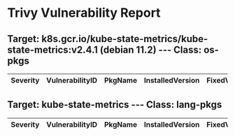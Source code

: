 # Trivy Vulnerability Report

## Target: k8s.gcr.io/kube-state-metrics/kube-state-metrics:v2.4.1 (debian 11.2) --- Class: os-pkgs
|Severity|VulnerabilityID|PkgName|InstalledVersion|FixedVersion|
|--------|---------------|-------|----------------|------------|

## Target: kube-state-metrics --- Class: lang-pkgs
|Severity|VulnerabilityID|PkgName|InstalledVersion|FixedVersion|
|--------|---------------|-------|----------------|------------|
